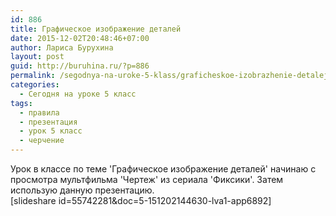 ```yaml
---
id: 886
title: Графическое изображение деталей
date: 2015-12-02T20:48:46+07:00
author: Лариса Бурухина
layout: post
guid: http://buruhina.ru/?p=886
permalink: /segodnya-na-uroke-5-klass/graficheskoe-izobrazhenie-detalejj
categories:
  - Сегодня на уроке 5 класс
tags:
  - правила
  - презентация
  - урок 5 класс
  - черчение
---
```

Урок в классе по теме 'Графическое изображение деталей' начинаю с просмотра мультфильма 'Чертеж' из сериала 'Фиксики'. Затем использую данную презентацию.  
[slideshare id=55742281&doc=5-151202144630-lva1-app6892]